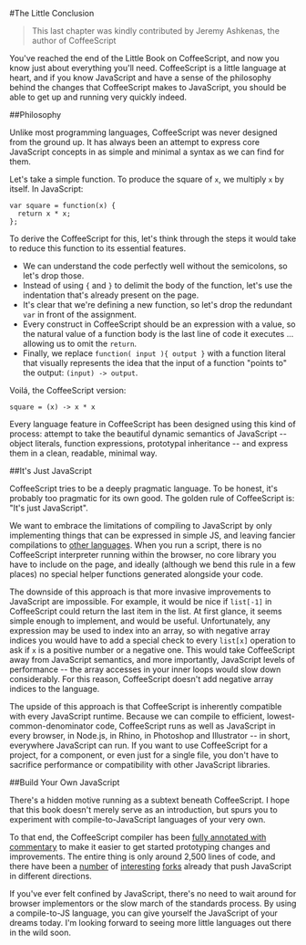 #The Little Conclusion

> This last chapter was kindly contributed by Jeremy Ashkenas, the author of CoffeeScript

You've reached the end of the Little Book on CoffeeScript, and now you know just about everything you'll need. CoffeeScript is a little language at heart, and if you know JavaScript and have a sense of the philosophy behind the changes that CoffeeScript makes to JavaScript, you should be able to get up and running very quickly indeed.

##Philosophy

Unlike most programming languages, CoffeeScript was never designed from the ground up. It has always been an attempt to express core JavaScript concepts in as simple and minimal a syntax as we can find for them.

Let's take a simple function. To produce the square of `x`, we multiply `x` by itself. In JavaScript:

    var square = function(x) {
      return x * x;
    };
    
To derive the CoffeeScript for this, let's think through the steps it would take to reduce this function to its essential features. 

 * We can understand the code perfectly well without the semicolons, so let's drop those.
 * Instead of using `{` and `}` to delimit the body of the function, let's use the indentation that's already present on the page. 
 * It's clear that we're defining a new function, so let's drop the redundant `var` in front of the assignment. 
 * Every construct in CoffeeScript should be an expression with a value, so the natural value of a function body is the last line of code it executes ... allowing us to omit the `return`. 
 * Finally, we replace `function( input ){ output }` with a function literal that visually represents the idea that the input of a function "points to" the output: `(input) -> output`. 
 
Voilá, the CoffeeScript version:

    square = (x) -> x * x
    
Every language feature in CoffeeScript has been designed using this kind of process: attempt to take the beautiful dynamic semantics of JavaScript -- object literals, function expressions, prototypal inheritance -- and express them in a clean, readable, minimal way. 

##It's Just JavaScript

CoffeeScript tries to be a deeply pragmatic language. To be honest, it's probably too pragmatic for its own good. The golden rule of CoffeeScript is: "It's just JavaScript". 

We want to embrace the limitations of compiling to JavaScript by only implementing things that can be expressed in simple JS, and leaving fancier compilations to [other languages](https://github.com/jashkenas/coffee-script/wiki/List-of-languages-that-compile-to-JS). When you run a script, there is no CoffeeScript interpreter running within the browser, no core library you have to include on the page, and ideally (although we bend this rule in a few places) no special helper functions generated alongside your code.

The downside of this approach is that more invasive improvements to JavaScript are impossible. For example, it would be nice if `list[-1]` in CoffeeScript could return the last item in the list. At first glance, it seems simple enough to implement, and would be useful. Unfortunately, any expression may be used to index into an array, so with negative array indices you would have to add a special check to every `list[x]` operation to ask if `x` is a positive number or a negative one. This would take CoffeeScript away from JavaScript semantics, and more importantly, JavaScript levels of performance -- the array accesses in your inner loops would slow down considerably. For this reason, CoffeeScript doesn't add negative array indices to the language.

The upside of this approach is that CoffeeScript is inherently compatible with every JavaScript runtime. Because we can compile to efficient, lowest-common-denominator code, CoffeeScript runs as well as JavaScript in every browser, in Node.js, in Rhino, in Photoshop and Illustrator -- in short, everywhere JavaScript can run. If you want to use CoffeeScript for a project, for a component, or even just for a single file, you don't have to sacrifice performance or compatibility with other JavaScript libraries.

##Build Your Own JavaScript

There's a hidden motive running as a subtext beneath CoffeeScript. I hope that this book doesn't merely serve as an introduction, but spurs you to experiment with compile-to-JavaScript languages of your very own.

To that end, the CoffeeScript compiler has been [fully annotated with commentary](http://coffeescript.org/documentation/docs/grammar.html) to make it easier to get started prototyping changes and improvements. The entire thing is only around 2,500 lines of code, and there have been a [number](https://github.com/satyr/coco) of [interesting](http://weepy.github.com/kaffeine/) [forks](http://disnetdev.com/contracts.coffee/) already that push JavaScript in different directions.

If you've ever felt confined by JavaScript, there's no need to wait around for browser implementors or the slow march of the standards process. By using a compile-to-JS language, you can give yourself the JavaScript of your dreams today. I'm looking forward to seeing more little languages out there in the wild soon.